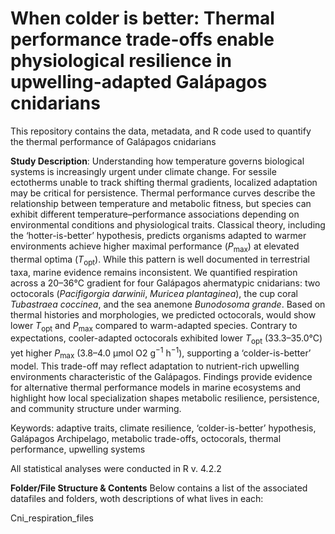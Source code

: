 # When colder is better: Thermal performance trade-offs enable physiological resilience in upwelling-adapted Galápagos cnidarians
This repository contains the data, metadata, and R code used to quantify the thermal performance of Galápagos cnidarians

**Study Description**: Understanding how temperature governs biological systems is increasingly urgent under climate change. For sessile ectotherms unable to track shifting thermal gradients, localized adaptation may be critical for persistence. Thermal performance curves describe the relationship between temperature and metabolic fitness, but species can exhibit different temperature–performance associations depending on environmental conditions and physiological traits. Classical theory, including the ‘hotter-is-better’ hypothesis, predicts organisms adapted to warmer environments achieve higher maximal performance (*P*<sub>max</sub>) at elevated thermal optima (*T*<sub>opt</sub>). While this pattern is well documented in terrestrial taxa, marine evidence remains inconsistent. We quantified respiration across a 20–36°C gradient for four Galápagos ahermatypic cnidarians: two octocorals (*Pacifigorgia* *darwinii*, *Muricea* *plantaginea*), the cup coral *Tubastraea* *coccinea*, and the sea anemone *Bunodosoma* *grande*. Based on thermal histories and morphologies, we predicted octocorals, would show lower *T*<sub>opt</sub> and *P*<sub>max</sub> compared to warm-adapted species. Contrary to expectations, cooler-adapted octocorals exhibited lower *T*<sub>opt</sub> (33.3–35.0°C) yet higher *P*<sub>max</sub> (3.8–4.0 μmol O2 g<sup>−1</sup> h<sup>−1</sup>), supporting a ‘colder-is-better’ model. This trade-off may reflect adaptation to nutrient-rich upwelling environments characteristic of the Galápagos. Findings provide evidence for alternative thermal performance models in marine ecosystems and highlight how local specialization shapes metabolic resilience, persistence, and community structure under warming. 

Keywords: adaptive traits, climate resilience, ‘colder-is-better’ hypothesis, Galápagos Archipelago, metabolic trade-offs, octocorals, thermal performance, upwelling systems

All statistical analyses were conducted in R v. 4.2.2

**Folder/File Structure & Contents**
Below contains a list of the associated datafiles and folders, woth descriptions of what lives in each:

Cni_respiration_files



